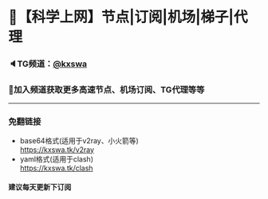# 🚀【科学上网】节点|订阅|机场|梯子|代理
### 🔈TG频道：[@kxswa](https://t.me/kxswa/) 
### 🔔加入频道获取更多高速节点、机场订阅、TG代理等等  
***  
### 免翻链接  
- base64格式(适用于v2ray、小火箭等)  
https://kxswa.tk/v2ray
- yaml格式(适用于clash)  
https://kxswa.tk/clash

#### 建议每天更新下订阅
